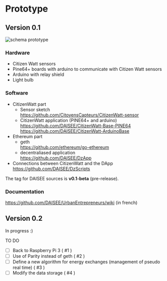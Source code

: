 # Prototype
  
## Version 0.1

![schema prototype](https://hackpad-attachments.imgix.net/hackpad.com_d55JBV5B1Vy_p.602889_1472755256932_14215184_10154001154263915_845143439_o.jpg)

### Hardware
- Citizen Watt sensors
- Pine64+ boards with arduino to communicate with Citizen Watt sensors
- Arduino with relay shield
- Light bulb 

### Software
- CitizenWatt part
    - Sensor sketch  
https://github.com/CitoyensCapteurs/CitizenWatt-sensor  
    - CitizenWatt application (PINE64+ and arduino)  
https://github.com/DAISEE/CitizenWatt-Base-PINE64  
https://github.com/DAISEE/CitizenWatt-ArduinoBase   
- Ethereum part  
    - geth  
    https://github.com/ethereum/go-ethereum  
    - decentraliased application  
    https://github.com/DAISEE/DzApp  
- Connections between CitizenWatt and the DApp  
https://github.com/DAISEE/DzScripts  

The tag for DAISEE sources is **v0.1-beta** (pre-release).  

### Documentation
https://github.com/DAISEE/UrbanEntrepreneurs/wiki (in french)  

## Version 0.2 

In progress :)
  
TO DO   
- [ ] Back to Raspberry Pi 3 ( #1 )  
- [ ] Use of Parity instead of geth ( #2 )  
- [ ] Define a new algorithm for energy exchanges (management of pseudo real time) ( #3 )  
- [ ] Modify the data storage ( #4 )  
